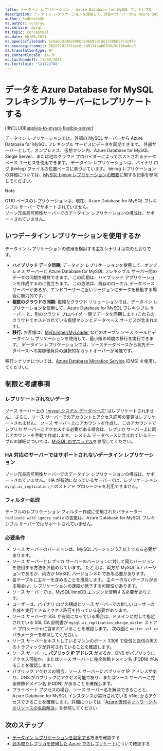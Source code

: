 ```yaml
---
title: データイン レプリケーション - Azure Database for MySQL フレキシブル
description: データイン レプリケーションを使用して、外部のサーバーから Azure Database for MySQL フレキシブル サービスに同期する方法について説明します。
author: SudheeshGH
ms.author: sunaray
ms.service: mysql
ms.topic: conceptual
ms.date: 06/08/2021
ms.openlocfilehash: 5c0a63d140bb06bb14bb9c81dd17b0b057c3c8f4
ms.sourcegitcommit: 702df701fff4ec6cc39134aa607d023c766adec3
ms.translationtype: HT
ms.contentlocale: ja-JP
ms.lasthandoff: 11/03/2021
ms.locfileid: "131422788"
---
```

# <a name="replicate-data-into-azure-database-for-mysql-flexible--server"></a>データを Azure Database for MySQL フレキシブル サーバーにレプリケートする

[!INCLUDE[applies-to-mysql-flexible-server](../includes/applies-to-mysql-flexible-server.md)]

データイン レプリケーションでは、外部の MySQL サーバーから Azure Database for MySQL フレキシブル サービスにデータを同期できます。 外部サーバーとして、オンプレミス、仮想マシン内、Azure Database for MySQL Single Server、または他のクラウド プロバイダーによってホストされるデータベース サービスを使用できます。 データイン レプリケーションは、バイナリ ログ (binlog) ファイルの位置ベースに基づいています。 binlog レプリケーションの詳細については、[MySQL binlog レプリケーションの概要](https://dev.mysql.com/doc/refman/5.7/en/binlog-replication-configuration-overview.html)に関する記事を参照してください。

> [!Note]
> GTID ベースのレプリケーションは、現在、Azure Database for MySQL フレキシブル サーバーでサポートされていません。<br>
> ゾーン冗長高可用性サーバーでのデータイン レプリケーションの構成は、サポートされていません。

## <a name="when-to-use-data-in-replication"></a>いつデータイン レプリケーションを使用するか

データイン レプリケーションの使用を検討する主なシナリオは次のとおりです。

- **ハイブリッド データ同期:** データイン レプリケーションを使用して、オンプレミス サーバーと Azure Database for MySQL フレキシブル サーバー間のデータの同期を維持できます。 この同期は、ハイブリッド アプリケーションを作成するのに役立ちます。 この方法は、既存のローカル データベース サーバーがあるが、エンドユーザーに近いリージョンにデータを移動する場合に魅力的です。
- **複数のクラウドの同期:** 複雑なクラウド ソリューションでは、データイン レプリケーションを使用して、Azure Database for MySQL フレキシブル サーバー と、別のクラウド プロバイダー 間でデータを同期します (これらのクラウドでホストされている仮想マシンとデータベース サービスが含まれます)。
- **移行:** お客様は、[MyDumper/MyLoader](https://centminmod.com/mydumper.html) などのオープン ソース ツールとデータイン レプリケーションを使用して、最小限の時間の移行を実行できます。 データイン レプリケーションでは、ソースデータベースから宛先データベースへの実稼働負荷の選択的なカットオーバーが可能です。

移行シナリオについては、[Azure Database Migration Service](https://azure.microsoft.com/services/database-migration/) (DMS) を使用してください。

## <a name="limitations-and-considerations"></a>制限と考慮事項

### <a name="data-not-replicated"></a>レプリケートされないデータ

ソース サーバー上の ["*mysql システム データベース*"](https://dev.mysql.com/doc/refman/5.7/en/system-schema.html) はレプリケートされません。 さらに、ソース サーバーでのアカウントとアクセス許可の変更はレプリケートされません。 ソース サーバー上にアカウントを作成し、このアカウントでレプリカ サーバーにアクセスする必要がある場合は、レプリカ サーバー上に同じアカウントを手動で作成します。 システム データベースに含まれているテーブルの詳細については、[MySQL のマニュアル](https://dev.mysql.com/doc/refman/5.7/en/system-schema.html)を参照してください。

### <a name="data-in-replication-not-supported-on-ha-enabled-servers"></a>HA 対応のサーバーではサポートされないデータイン レプリケーション
ゾーン冗長高可用性サーバーでのデータイン レプリケーションの構成は、サポートされていません。 HA が有効になっているサーバーでは、レプリケーション `mysql.az_replication_*` のストアド プロシージャを利用できません。

### <a name="filtering"></a>フィルター処理

テーブルのレプリケーション フィルター作成に使用されたパラメーター `replicate_wild_ignore_table` の変更は、Azure Database for MySQL フレキシブル サーバーではサポートされていません。

### <a name="requirements"></a>必要条件

- ソース サーバーのバージョンは、MySQL バージョン 5.7 以上である必要があります。
- ソース サーバーとレプリカ サーバーのバージョンに対して同じバージョンを使用する方法をお勧めしています。 たとえば、両方が MySQL 5.7 バージョンであるか、両方が MySQL バージョン 8.0 である必要があります。
- 各テーブルに主キーを含めることを推奨します。 主キーのないテーブルがある場合は、レプリケーションの速度が低下する可能性があります。
- ソース サーバーでは、MySQL InnoDB エンジンを使用する必要があります。
- ユーザーは、バイナリ ログの構成とソース サーバーでの新しいユーザーの作成を実行できるアクセス許可を持っている必要があります。
- ソース サーバーで SSL が有効になっている場合は、ドメインに対して指定されている SSL CA 証明書が `mysql.az_replication_change_master` ストアド プロシージャに含まれていることを確認します。 次の[例](./how-to-data-in-replication.md#link-source-and-replica-servers-to-start-data-in-replication)と `master_ssl_ca` パラメーターを参照してください。
- ソース サーバーをホストしているマシンのポート 3306 で受信と送信の両方のトラフィックが許可されていることを確認します。
- ソース サーバーに **パブリック IP アドレス** があるか、DNS がパブリックにアクセス可能か、またはソース サーバーに完全修飾ドメイン名 (FQDN) があることを確認します。
- パブリック アクセスの場合、ソース サーバーにパブリック IP アドレスがあり、DNS がパブリックにアクセス可能であり、またはソース サーバーに完全修飾ドメイン名 (FQDN) があることを確保します。
- プライベート アクセスの場合、ソース サーバー名を解決できることと、Azure Database for MySQL インスタンスが実行されている VNet からアクセスできることを確保します。詳細については「[Azure 仮想ネットワーク内のリソースの名前解決](../../virtual-network/virtual-networks-name-resolution-for-vms-and-role-instances.md)」を参照してください

## <a name="next-steps"></a>次のステップ

- [データイン レプリケーションを設定する](how-to-data-in-replication.md)方法を確認する
- [読み取りレプリカを使用した Azure でのレプリケート](concepts-read-replicas.md)について確認する
